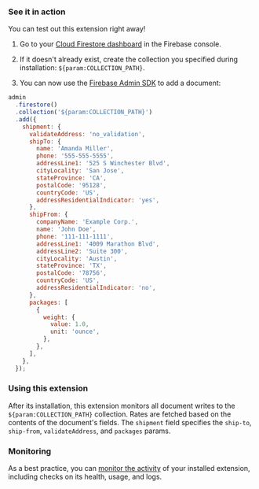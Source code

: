 ### See it in action

You can test out this extension right away!

1.  Go to your [Cloud Firestore dashboard](https://console.firebase.google.com/project/${param:PROJECT_ID}/firestore/data) in the Firebase console.

1.  If it doesn't already exist, create the collection you specified during installation: `${param:COLLECTION_PATH}`.

1.  You can now use the [Firebase Admin SDK][admin_sdk] to add a document:

```js
admin
  .firestore()
  .collection('${param:COLLECTION_PATH}')
  .add({
    shipment: {
      validateAddress: 'no_validation',
      shipTo: {
        name: 'Amanda Miller',
        phone: '555-555-5555',
        addressLine1: '525 S Winchester Blvd',
        cityLocality: 'San Jose',
        stateProvince: 'CA',
        postalCode: '95128',
        countryCode: 'US',
        addressResidentialIndicator: 'yes',
      },
      shipFrom: {
        companyName: 'Example Corp.',
        name: 'John Doe',
        phone: '111-111-1111',
        addressLine1: '4009 Marathon Blvd',
        addressLine2: 'Suite 300',
        cityLocality: 'Austin',
        stateProvince: 'TX',
        postalCode: '78756',
        countryCode: 'US',
        addressResidentialIndicator: 'no',
      },
      packages: [
        {
          weight: {
            value: 1.0,
            unit: 'ounce',
          },
        },
      ],
    },
  });
```

### Using this extension

After its installation, this extension monitors all document writes to the `${param:COLLECTION_PATH}` collection. Rates are fetched based on the contents of the document's fields. The `shipment` field specifies the `ship-to`, `ship-from`, `validateAddress`, and `packages` params.

### Monitoring

As a best practice, you can [monitor the activity](https://firebase.google.com/docs/extensions/manage-installed-extensions#monitor) of your installed extension, including checks on its health, usage, and logs.

[shipment_collection]: https://console.firebase.google.com/project/_/firestore/data~2F${param:COLLECTION_PATH}
[admin_sdk]: https://firebase.google.com/docs/admin/setup
